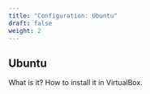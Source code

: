```yaml
---
title: "Configuration: Ubuntu"
draft: false
weight: 2
---
```


## Ubuntu

What is it?
How to install it in VirtualBox.